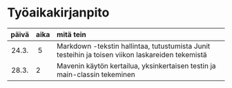# Työaikakirjanpito 

| päivä | aika | mitä tein |
| :----:|:-----|:----- |
| 24.3. | 5    | Markdown -tekstin hallintaa, tutustumista Junit testeihin ja toisen viikon laskareiden tekemistä |
| 28.3. | 2    | Mavenin käytön kertailua, yksinkertaisen testin ja main-classin tekeminen |
